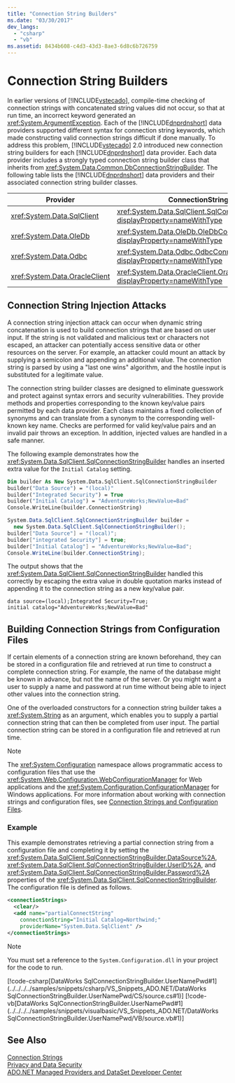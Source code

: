 ```yaml
---
title: "Connection String Builders"
ms.date: "03/30/2017"
dev_langs: 
  - "csharp"
  - "vb"
ms.assetid: 8434b608-c4d3-43d3-8ae3-6d8c6b726759
---
```

# Connection String Builders
In earlier versions of [!INCLUDE[vstecado](../../../../includes/vstecado-md.md)], compile-time checking of connection strings with concatenated string values did not occur, so that at run time, an incorrect keyword generated an <xref:System.ArgumentException>. Each of the [!INCLUDE[dnprdnshort](../../../../includes/dnprdnshort-md.md)] data providers supported different syntax for connection string keywords, which made constructing valid connection strings difficult if done manually. To address this problem, [!INCLUDE[vstecado](../../../../includes/vstecado-md.md)] 2.0 introduced new connection string builders for each [!INCLUDE[dnprdnshort](../../../../includes/dnprdnshort-md.md)] data provider. Each data provider includes a strongly typed connection string builder class that inherits from <xref:System.Data.Common.DbConnectionStringBuilder>. The following table lists the [!INCLUDE[dnprdnshort](../../../../includes/dnprdnshort-md.md)] data providers and their associated connection string builder classes.  
  
|Provider|ConnectionStringBuilder class|  
|--------------|-----------------------------------|  
|<xref:System.Data.SqlClient>|<xref:System.Data.SqlClient.SqlConnectionStringBuilder?displayProperty=nameWithType>|  
|<xref:System.Data.OleDb>|<xref:System.Data.OleDb.OleDbConnectionStringBuilder?displayProperty=nameWithType>|  
|<xref:System.Data.Odbc>|<xref:System.Data.Odbc.OdbcConnectionStringBuilder?displayProperty=nameWithType>|  
|<xref:System.Data.OracleClient>|<xref:System.Data.OracleClient.OracleConnectionStringBuilder?displayProperty=nameWithType>|  
  
## Connection String Injection Attacks  
 A connection string injection attack can occur when dynamic string concatenation is used to build connection strings that are based on user input. If the string is not validated and malicious text or characters not escaped, an attacker can potentially access sensitive data or other resources on the server. For example, an attacker could mount an attack by supplying a semicolon and appending an additional value. The connection string is parsed by using a "last one wins" algorithm, and the hostile input is substituted for a legitimate value.  
  
 The connection string builder classes are designed to eliminate guesswork and protect against syntax errors and security vulnerabilities. They provide methods and properties corresponding to the known key/value pairs permitted by each data provider. Each class maintains a fixed collection of synonyms and can translate from a synonym to the corresponding well-known key name. Checks are performed for valid key/value pairs and an invalid pair throws an exception. In addition, injected values are handled in a safe manner.  
  
 The following example demonstrates how the <xref:System.Data.SqlClient.SqlConnectionStringBuilder> handles an inserted extra value for the `Initial Catalog` setting.  
  
```vb  
Dim builder As New System.Data.SqlClient.SqlConnectionStringBuilder  
builder("Data Source") = "(local)"  
builder("Integrated Security") = True  
builder("Initial Catalog") = "AdventureWorks;NewValue=Bad"  
Console.WriteLine(builder.ConnectionString)  
```  
  
```csharp  
System.Data.SqlClient.SqlConnectionStringBuilder builder =  
  new System.Data.SqlClient.SqlConnectionStringBuilder();  
builder["Data Source"] = "(local)";  
builder["integrated Security"] = true;  
builder["Initial Catalog"] = "AdventureWorks;NewValue=Bad";  
Console.WriteLine(builder.ConnectionString);  
```  
  
 The output shows that the <xref:System.Data.SqlClient.SqlConnectionStringBuilder> handled this correctly by escaping the extra value in double quotation marks instead of appending it to the connection string as a new key/value pair.  
  
```  
data source=(local);Integrated Security=True;  
initial catalog="AdventureWorks;NewValue=Bad"  
```  
  
## Building Connection Strings from Configuration Files  
 If certain elements of a connection string are known beforehand, they can be stored in a configuration file and retrieved at run time to construct a complete connection string. For example, the name of the database might be known in advance, but not the name of the server. Or you might want a user to supply a name and password at run time without being able to inject other values into the connection string.  
  
 One of the overloaded constructors for a connection string builder takes a <xref:System.String> as an argument, which enables you to supply a partial connection string that can then be completed from user input. The partial connection string can be stored in a configuration file and retrieved at run time.  
  
> [!NOTE]
>  The <xref:System.Configuration> namespace allows programmatic access to configuration files that use the <xref:System.Web.Configuration.WebConfigurationManager> for Web applications and the <xref:System.Configuration.ConfigurationManager> for Windows applications. For more information about working with connection strings and configuration files, see [Connection Strings and Configuration Files](../../../../docs/framework/data/adonet/connection-strings-and-configuration-files.md).  
  
### Example  
 This example demonstrates retrieving a partial connection string from a configuration file and completing it by setting the <xref:System.Data.SqlClient.SqlConnectionStringBuilder.DataSource%2A>, <xref:System.Data.SqlClient.SqlConnectionStringBuilder.UserID%2A>, and <xref:System.Data.SqlClient.SqlConnectionStringBuilder.Password%2A> properties of the <xref:System.Data.SqlClient.SqlConnectionStringBuilder>. The configuration file is defined as follows.  
  
```xml  
<connectionStrings>  
  <clear/>  
  <add name="partialConnectString"   
    connectionString="Initial Catalog=Northwind;"  
    providerName="System.Data.SqlClient" />  
</connectionStrings>  
```  
  
> [!NOTE]
>  You must set a reference to the `System.Configuration.dll` in your project for the code to run.  
  
 [!code-csharp[DataWorks SqlConnectionStringBuilder.UserNamePwd#1](../../../../samples/snippets/csharp/VS_Snippets_ADO.NET/DataWorks SqlConnectionStringBuilder.UserNamePwd/CS/source.cs#1)]
 [!code-vb[DataWorks SqlConnectionStringBuilder.UserNamePwd#1](../../../../samples/snippets/visualbasic/VS_Snippets_ADO.NET/DataWorks SqlConnectionStringBuilder.UserNamePwd/VB/source.vb#1)]  
  
## See Also  
 [Connection Strings](../../../../docs/framework/data/adonet/connection-strings.md)  
 [Privacy and Data Security](../../../../docs/framework/data/adonet/privacy-and-data-security.md)  
 [ADO.NET Managed Providers and DataSet Developer Center](https://go.microsoft.com/fwlink/?LinkId=217917)
